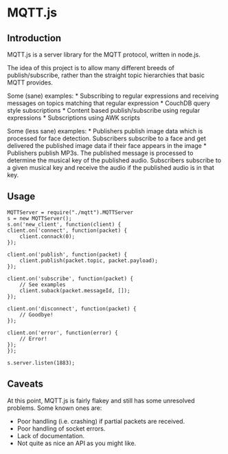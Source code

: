 MQTT.js
=======

Introduction
------------
MQTT.js is a server library for the MQTT protocol, written in node.js.

The idea of this project is to allow many different
breeds of publish/subscribe, rather than the straight
topic hierarchies that basic MQTT provides.

Some (sane) examples:
    *	Subscribing to regular expressions and receiving
      	messages on topics matching that regular expression
    *	CouchDB query style subscriptions
    *	Content based publish/subscribe using regular
      	expressions
    *	Subscriptions using AWK scripts

Some (less sane) examples:
    * 	Publishers publish image data which is processed for
      	face detection. Subscribers subscribe to a face and
      	get delivered the published image data if their face
      	appears in the image
    * 	Publishers publish MP3s. The published message is
      	processed to determine the musical key of the published
      	audio. Subscribers subscribe to a given musical key
      	and receive the audio if the published audio is in that
      	key.

Usage
-----
    MQTTServer = require("./mqtt").MQTTServer
    s = new MQTTServer();
    s.on('new_client', function(client) {
	client.on('connect', function(packet) {
	    client.connack(0);
	});

	client.on('publish', function(packet) {
	    client.publish(packet.topic, packet.payload);
	});

	client.on('subscribe', function(packet) {
	    // See examples
	    client.suback(packet.messageId, []);
	});

	client.on('disconnect', function(packet) {
	    // Goodbye!
	});

	client.on('error', function(error) {
	    // Error!
	});
    });

    s.server.listen(1883);

Caveats
-------

At this point, MQTT.js is fairly flakey and still has some unresolved problems.
Some known ones are:
*	Poor handling (i.e. crashing) if partial packets are received.
*	Poor handling of socket errors.
*	Lack of documentation. 
*	Not quite as nice an API as you might like.


